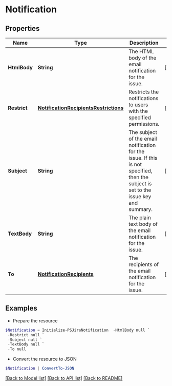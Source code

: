 # Notification
## Properties

Name | Type | Description | Notes
------------ | ------------- | ------------- | -------------
**HtmlBody** | **String** | The HTML body of the email notification for the issue. | [optional] 
**Restrict** | [**NotificationRecipientsRestrictions**](NotificationRecipientsRestrictions.md) | Restricts the notifications to users with the specified permissions. | [optional] 
**Subject** | **String** | The subject of the email notification for the issue. If this is not specified, then the subject is set to the issue key and summary. | [optional] 
**TextBody** | **String** | The plain text body of the email notification for the issue. | [optional] 
**To** | [**NotificationRecipients**](NotificationRecipients.md) | The recipients of the email notification for the issue. | [optional] 

## Examples

- Prepare the resource
```powershell
$Notification = Initialize-PSJiraNotification  -HtmlBody null `
 -Restrict null `
 -Subject null `
 -TextBody null `
 -To null
```

- Convert the resource to JSON
```powershell
$Notification | ConvertTo-JSON
```

[[Back to Model list]](../README.md#documentation-for-models) [[Back to API list]](../README.md#documentation-for-api-endpoints) [[Back to README]](../README.md)

